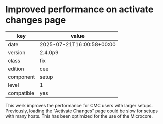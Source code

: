 [//]: # (werk v2)
# Improved performance on activate changes page

key        | value
---------- | ---
date       | 2025-07-21T16:00:58+00:00
version    | 2.4.0p9
class      | fix
edition    | cee
component  | setup
level      | 1
compatible | yes

This werk improves the performance for CMC users with larger setups.
Previously, loading the "Activate Changes" page could be slow for setups with many hosts.
This has been optimized for the use of the Microcore.

